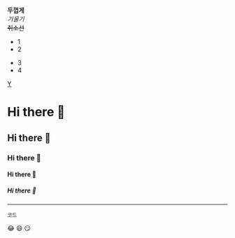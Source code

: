 **두껍게** <br>
*기울기* <br>
~~취소선~~ <br>
- 1
- 2
* 3
* 4


[Y](https://youtube.com/c/boozesounds) <br>

# Hi there 👋
## Hi there 👋
### Hi there 👋
#### Hi there 👋
##### Hi there 👋
---


```
코드
```

:joy:
:smile:
:smirk:
